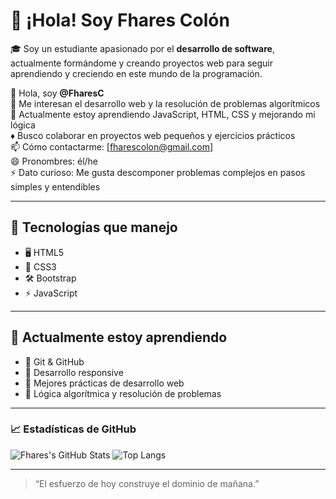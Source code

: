 # 👋 ¡Hola! Soy Fhares Colón

🎓 Soy un estudiante apasionado por el **desarrollo de software**, actualmente formándome y creando proyectos web para seguir aprendiendo y creciendo en este mundo de la programación.

👋 Hola, soy **@FharesC**  
👀 Me interesan el desarrollo web y la resolución de problemas algorítmicos  
🌱 Actualmente estoy aprendiendo JavaScript, HTML, CSS y mejorando mi lógica  
♦️ Busco colaborar en proyectos web pequeños y ejercicios prácticos  
📫 Cómo contactarme: [fharescolon@gmail.com]  
😄 Pronombres: él/he  
⚡ Dato curioso: Me gusta descomponer problemas complejos en pasos simples y entendibles  

---

## 🚀 Tecnologías que manejo

- 🖥️ HTML5  
- 🎨 CSS3  
- 🛠️ Bootstrap  
- ⚡ JavaScript  

---

## 🌱 Actualmente estoy aprendiendo

- 🔄 Git & GitHub  
- 📱 Desarrollo responsive  
- 🔧 Mejores prácticas de desarrollo web  
- 🧠 Lógica algorítmica y resolución de problemas  

---

### 📈 Estadísticas de GitHub

![Fhares's GitHub Stats](https://github-readme-stats.vercel.app/api?username=FharesC&show_icons=true&theme=radical)
![Top Langs](https://github-readme-stats.vercel.app/api/top-langs/?username=FharesC&layout=compact&theme=radical)

---

> “El esfuerzo de hoy construye el dominio de mañana.”  
